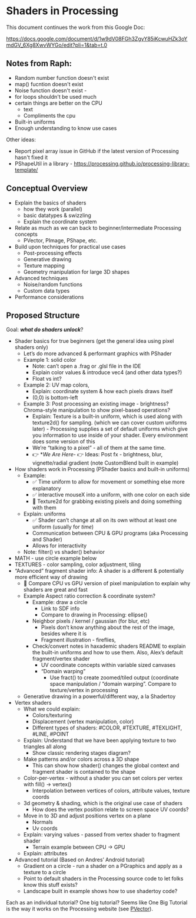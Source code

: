 # Shaders in Processing

This document continues the work from this Google Doc:

https://docs.google.com/document/d/1w9dV08FGh3ZgyY85iKcwuHZk3oYmdGV_6Xg8XwvWYGo/edit?pli=1&tab=t.0

## Notes from Raph:

- Random number function doesn't exist
- map() fucntion doesn't exist
- Noise function doesn't exist - 
- for loops shouldn't be used much
- certain things are better on the CPU
  - text
  - Compliments the cpu
- Built-in uniforms
- Enough understanding to know use cases


Other ideas:
- Report pixel array issue in GitHub if the latest version of Processing hasn't fixed it
- PShapeUtil in a library - https://processing.github.io/processing-library-template/

## Conceptual Overview

- Explain the basics of shaders 
  - how they work (parallel) 
  - basic datatypes & swizzling
  - Explain the coordinate system 
- Relate as much as we can back to beginner/intermediate Processing concepts
  - PVector, PImage, PShape, etc.
- Build upon techniques for practical use cases
  - Post-processing effects
  - Generative drawing
  - Texture mapping
  - Geometry manipulation for large 3D shapes
- Advanced techniques
  - Noise/random functions
  - Custom data types
- Performance considerations

## Proposed Structure

Goal: ***what do shaders unlock***?

- Shader basics for true beginners (get the general idea using pixel shaders only)  
  - Let’s do more advanced & performant graphics with PShader  
  - Example 1: solid color  
    - Note: can’t open a .frag or .glsl file in the IDE  
    - Explain color values & introduce vec4 (and other data types?)  
    - Float vs int?  
  - Example 2: UV map colors,   
    - Explain: coordinate system & how each pixels draws itself  
    - (0,0) is bottom-left  
  - Example 3: Post processing an existing image - brightness? Chroma-style manipulation to show pixel-based operations? 
    - Explain: Texture is a built-in uniform, which is used along with texture2d() for sampling. (which we can cover custom uniforms later) - Processing supplies a set of default uniforms which give you information to use inside of your shader. Every environment does some version of this  
    - We’re “talking to a pixel” - all of them at the same time. 
    - 👉 **We Are Here*- 👉 Ideas: Post fx - brightness, blur, vignette/radial gradient (note CustomBlend built in example)  
- How shaders work in Processing (PShader basics and built-in uniforms)  
  - Example:   
    - ✅ Time uniform to allow for movement or something else more explanatory  
    - ✅ interactive mouseX into a uniform, with one color on each side  
    - 🚨 Texture2d for grabbing existing pixels and doing something with them  
  - Explain: uniforms  
    - ✅ Shader can’t change at all on its own without at least one uniform (usually for *time*)  
    - Communication between CPU & GPU programs (aka Processing and Shader)  
    - Allows for interactivity   
  - Note: filter() vs shader() behavior  
- MATH - use circle example below
- TEXTURES - color sampling, color adjustment, tiling
- “Advanced” fragment shader info: A shader is a different & potentially more efficient way of drawing  
  - 🔁 Compare CPU vs GPU version of pixel manipulation to explain why shaders are great and fast  
  - Example Aspect ratio correction & coordinate system?   
    - Example: draw a circle  
       - Link to SDF info  
       - Compare to drawing in Processing: ellipse()  
    - Neighbor pixels / kernel / gaussian (for blur, etc) 
       - Pixels don’t know anything about the rest of the image, besides where it is  
       - Fragment illustration - fireflies,
    - Check/convert notes in haxademic shaders README to explain the built-in uniforms and how to use them. Also, Alex’s default fragment/vertex shader  
       - UV coordinate concepts within variable sized canvases  
       - “Domain warping”  
          - Use fract() to create zoomed/tiled output (coordinate space manipulation / “domain warping”. Compare to texture/vertex in processing  
  - Generative drawing in a powerful/different way, a la Shadertoy  
- Vertex shaders  
  - What we could explain:   
    - Colors/texturing  
    - Displacement (vertex manipulation, color)  
    - Different types of shaders: \#COLOR, \#TEXTURE, \#TEXLIGHT, \#LINE, \#POINT  
  - Explain: Understand that we have been applying texture to two triangles all along  
    - Show classic rendering stages diagram?  
  - Make patterns and/or colors across a 3D shape  
    - This can show how shader() changes the global context and fragment shader is contained to the shape  
  - Color-per-vertex - without a shader you can set colors per vertex with fill() -\> vertex()  
    - Interpolation between vertices of colors, attribute values, texture coords  
  - 3d geometry & shading, which is the original use case of shaders  
    - How does the vertex position relate to screen space UV coords?  
  - Move in to 3D and adjust positions vertex on a plane  
    - Normals  
    - Uv coords  
  - Explain: varying values - passed from vertex shader to fragment shader  
    - Terrain example between CPU -\> GPU  
  - Explain: attributes  
- Advanced tutorial (Based on Andres’ Android tutorial)  
  - Gradient on a circle - run a shader on a PGraphics and apply as a texture to a circle  
  - Point to default shaders in the Processing source code to let folks know this stuff exists?  
  - Landscape built in example shows how to use shadertoy code?

Each as an individual tutorial? One big tutorial? Seems like One Big Tutorial is the way it works on the Processing website (see [PVector](https://processing.org/tutorials/pvector/)).


